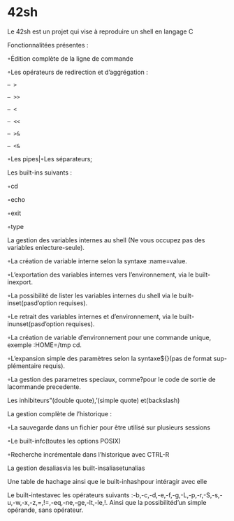 # 42sh
Le 42sh est un projet qui vise à reproduire un shell en langage C

Fonctionnalitées présentes :

◦Édition complète de la ligne de commande

◦Les opérateurs de redirection et d’aggrégation :

	— >
	
	— >>
	
	— <
	
	— <<
	
	— >&
	
	— <&
	
◦Les pipes|◦Les séparateurs;

Les built-ins suivants :

◦cd

◦echo

◦exit

◦type

La gestion des variables internes au shell (Ne vous occupez pas des variables enlecture-seule).

◦La création de variable interne selon la syntaxe :name=value.

◦L’exportation des variables internes vers l’environnement, via le built-inexport.

◦La possibilité de lister les variables internes du shell via le built-inset(pasd’option requises).

◦Le retrait des variables internes et d’environnement, via le built-inunset(pasd’option requises).

◦La création de variable d’environnement pour une commande unique, exemple :HOME=/tmp cd.

◦L’expansion simple des paramètres selon la syntaxe${}(pas de format sup-plémentaire requis).

◦La gestion des parametres speciaux, comme?pour le code de sortie de lacommande precedente.


Les inhibiteurs”(double quote),’(simple quote) et\(backslash)

La gestion complète de l’historique :

◦La sauvegarde dans un fichier pour être utilisé sur plusieurs sessions

◦Le built-infc(toutes les options POSIX)

◦Recherche incrémentale dans l’historique avec CTRL-R

La gestion desaliasvia les built-insaliasetunalias

Une table de hachage ainsi que le built-inhashpour intéragir avec elle

Le built-intestavec les opérateurs suivants :-b,-c,-d,-e,-f,-g,-L,-p,-r,-S,-s,-u,-w,-x,-z,=,!=,-eq,-ne,-ge,-lt,-le,!. Ainsi que la possibilitéd’un simple opérande, sans opérateur.
